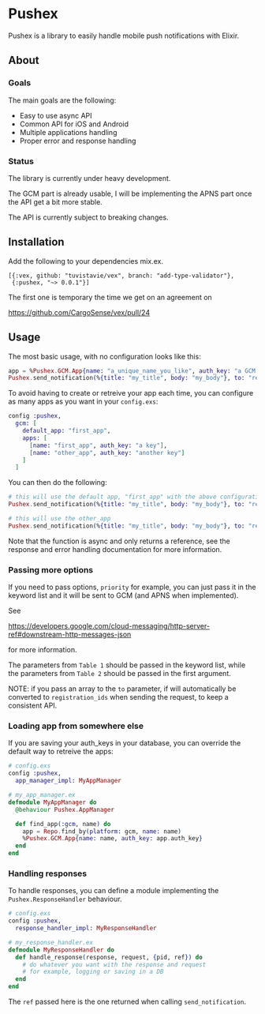 # Pushex

Pushex is a library to easily handle mobile push notifications with Elixir.

## About

### Goals

The main goals are the following:

  * Easy to use async API
  * Common API for iOS and Android
  * Multiple applications handling
  * Proper error and response handling

### Status

The library is currently under heavy development.

The GCM part is already usable, I will be implementing the APNS part
once the API get a bit more stable.

The API is currently subject to breaking changes.

## Installation

Add the following to your dependencies mix.ex.

```
[{:vex, github: "tuvistavie/vex", branch: "add-type-validator"},
 {:pushex, "~> 0.0.1"}]
```

The first one is temporary the time we get on an agreement on

https://github.com/CargoSense/vex/pull/24


## Usage

The most basic usage, with no configuration looks like this:

```elixir
app = %Pushex.GCM.App{name: "a_unique_name_you_like", auth_key: "a GCM API auth key"}
Pushex.send_notification(%{title: "my_title", body: "my_body"}, to: "registration_id" with_app: app)
```

To avoid having to create or retreive your app each time, you can configure as many apps
as you want in your `config.exs`:

```elixir
config :pushex,
  gcm: [
    default_app: "first_app",
    apps: [
      [name: "first_app", auth_key: "a key"],
      [name: "other_app", auth_key: "another key"]
    ]
  ]
```

You can then do the following:


```elixir
# this will use the default app, "first_app" with the above configuration
Pushex.send_notification(%{title: "my_title", body: "my_body"}, to: "registration_id", using: :gcm)

# this will use the other_app
Pushex.send_notification(%{title: "my_title", body: "my_body"}, to: "registration_id", using: :gcm, with_app: "other_app")
```

Note that the function is async and only returns a reference, see the response and error
handling documentation for more information.

### Passing more options

If you need to pass options, `priority` for example, you can just pass
it in the keyword list and it will be sent to GCM (and APNS when implemented).

See

https://developers.google.com/cloud-messaging/http-server-ref#downstream-http-messages-json

for more information.

The parameters from `Table 1` should be passed in the keyword list, while
the parameters from `Table 2` should be passed in the first argument.

NOTE: if you pass an array to the `to` parameter, if will automatically
be converted to `registration_ids` when sending the request, to keep a consistent API.

### Loading app from somewhere else

If you are saving your auth_keys in your database, you can override the default way to retreive the apps:

```elixir
# config.exs
config :pushex,
  app_manager_impl: MyAppManager

# my_app_manager.ex
defmodule MyAppManager do
  @behaviour Pushex.AppManager

  def find_app(:gcm, name) do
    app = Repo.find_by(platform: gcm, name: name)
    %Pushex.GCM.App{name: name, auth_key: app.auth_key}
  end
end
```

### Handling responses

To handle responses, you can define a module implementing the `Pushex.ResponseHandler` behaviour.

```elixir
# config.exs
config :pushex,
  response_handler_impl: MyResponseHandler

# my_response_handler.ex
defmodule MyResponseHandler do
  def handle_response(response, request, {pid, ref}) do
    # do whatever you want with the response and request
    # for example, logging or saving in a DB
  end
end
```

The `ref` passed here is the one returned when calling `send_notification`.
